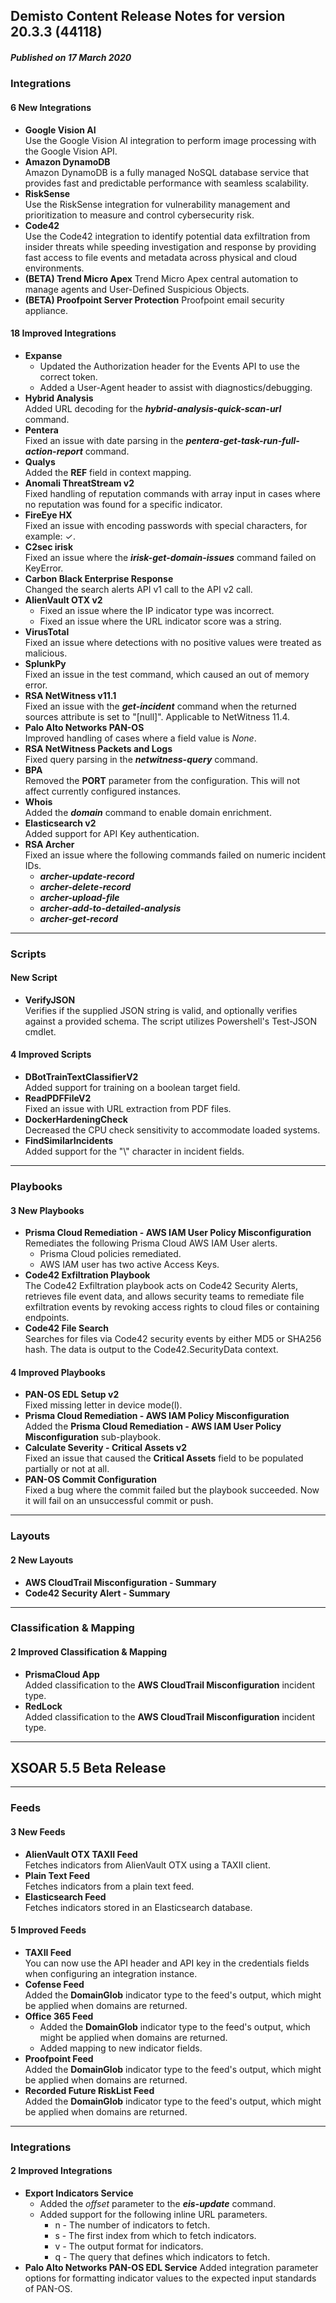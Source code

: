 ## Demisto Content Release Notes for version 20.3.3 (44118)
##### Published on 17 March 2020
### Integrations

####  6 New Integrations
- __Google Vision AI__  
Use the Google Vision AI integration to perform image processing with the Google Vision API.
- __Amazon DynamoDB__  
Amazon DynamoDB is a fully managed NoSQL database service that provides fast and predictable performance with seamless scalability.
- __RiskSense__  
Use the RiskSense integration for vulnerability management and prioritization to measure and control cybersecurity risk.
- __Code42__  
Use the Code42 integration to identify potential data exfiltration from insider threats while speeding investigation and response by providing fast access to file events and metadata across physical and cloud environments.
- __(BETA) Trend Micro Apex__
Trend Micro Apex central automation to manage agents and User-Defined Suspicious Objects.
- __(BETA) Proofpoint Server Protection__
Proofpoint email security appliance.

####  18 Improved Integrations
- __Expanse__  
  - Updated the Authorization header for the Events API to use the correct token.
  - Added a User-Agent header to assist with diagnostics/debugging.
- __Hybrid Analysis__  
Added URL decoding for the ***hybrid-analysis-quick-scan-url*** command.
- __Pentera__  
Fixed an issue with date parsing in the ***pentera-get-task-run-full-action-report*** command.
- __Qualys__  
Added the **REF** field in context mapping.
- __Anomali ThreatStream v2__  
Fixed handling of reputation commands with array input in cases where no reputation was found for a specific indicator.
- __FireEye HX__  
Fixed an issue with encoding passwords with special characters, for example:  ✓.
- __C2sec irisk__  
Fixed an issue where the ***irisk-get-domain-issues*** command failed on KeyError.
- __Carbon Black Enterprise Response__  
Changed the search alerts API v1 call to the API v2 call.
- __AlienVault OTX v2__  
  - Fixed an issue where the IP indicator type was incorrect.
  - Fixed an issue where the URL indicator score was a string.
- __VirusTotal__  
Fixed an issue where detections with no positive values were treated as malicious.
- __SplunkPy__  
Fixed an issue in the test command, which caused an out of memory error.
- __RSA NetWitness v11.1__  
Fixed an issue with the ***get-incident*** command when the returned sources attribute is set to "[null]". Applicable to NetWitness 11.4.
- __Palo Alto Networks PAN-OS__  
Improved handling of cases where a field value is *None*.
- __RSA NetWitness Packets and Logs__  
Fixed query parsing in the ***netwitness-query*** command.
- __BPA__  
Removed the **PORT** parameter from the configuration. This will not affect currently configured instances.
- __Whois__  
Added the ***domain*** command to enable domain enrichment.
- __Elasticsearch v2__  
Added support for API Key authentication.
- __RSA Archer__  
Fixed an issue where the following commands failed on numeric incident IDs.
  - ***archer-update-record***
  - ***archer-delete-record***
  - ***archer-upload-file***
  - ***archer-add-to-detailed-analysis***
  - ***archer-get-record***
---
### Scripts

#### New Script
- __VerifyJSON__  
Verifies if the supplied JSON string is valid, and optionally verifies against a provided schema. The script utilizes Powershell's Test-JSON cmdlet.

####  4 Improved Scripts
- __DBotTrainTextClassifierV2__  
Added support for training on a boolean target field.
- __ReadPDFFileV2__  
Fixed an issue with URL extraction from PDF files.
- __DockerHardeningCheck__  
Decreased the CPU check sensitivity to accommodate loaded systems.
- __FindSimilarIncidents__  
Added support for the "\\" character in incident fields.

---
### Playbooks

####  3 New Playbooks
- __Prisma Cloud Remediation - AWS IAM User Policy Misconfiguration__  
Remediates the following Prisma Cloud AWS IAM User alerts.
  - Prisma Cloud policies remediated.
  - AWS IAM user has two active Access Keys.
- __Code42 Exfiltration Playbook__  
The Code42 Exfiltration playbook acts on Code42 Security Alerts, retrieves file event data, and allows security teams to remediate file exfiltration events by revoking access rights to cloud files or containing endpoints.
- __Code42 File Search__  
Searches for files via Code42 security events by either MD5 or SHA256 hash. The data is output to the Code42.SecurityData context.

####  4 Improved Playbooks
- __PAN-OS EDL Setup v2__  
Fixed missing letter in device mode(l).
- __Prisma Cloud Remediation - AWS IAM Policy Misconfiguration__  
Added the **Prisma Cloud Remediation - AWS IAM User Policy Misconfiguration** sub-playbook.
- __Calculate Severity - Critical Assets v2__  
Fixed an issue that caused the **Critical Assets** field to be populated partially or not at all.
- __PAN-OS Commit Configuration__  
Fixed a bug where the commit failed but the playbook succeeded. Now it will fail on an unsuccessful commit or push.

---
### Layouts

####  2 New Layouts
- __AWS CloudTrail Misconfiguration - Summary__
- __Code42 Security Alert - Summary__

---
### Classification & Mapping

####  2 Improved Classification & Mapping
- __PrismaCloud App__  
Added classification to the **AWS CloudTrail Misconfiguration** incident type.
- __RedLock__  
Added classification to the **AWS CloudTrail Misconfiguration** incident type.

---
## XSOAR 5.5 Beta Release
---
### Feeds
#### 3 New Feeds
- __AlienVault OTX TAXII Feed__  
Fetches indicators from AlienVault OTX using a TAXII client.
- __Plain Text Feed__  
Fetches indicators from a plain text feed.
- __Elasticsearch Feed__  
Fetches indicators stored in an Elasticsearch database.

#### 5 Improved Feeds
- __TAXII Feed__  
You can now use the API header and API key in the credentials fields when configuring an integration instance.
- __Cofense Feed__  
Added the **DomainGlob** indicator type to the feed's output, which might be applied when domains are returned.
- __Office 365 Feed__  
  - Added the **DomainGlob** indicator type to the feed's output, which might be applied when domains are returned.
  - Added mapping to new indicator fields.
- __Proofpoint Feed__  
Added the **DomainGlob** indicator type to the feed's output, which might be applied when domains are returned.
- __Recorded Future RiskList Feed__  
Added the **DomainGlob** indicator type to the feed's output, which might be applied when domains are returned.
---
### Integrations
#### 2 Improved Integrations
- __Export Indicators Service__
  - Added the *offset* parameter to the ***eis-update*** command.
  - Added support for the following inline URL parameters.
    - n - The number of indicators to fetch.
    - s - The first index from which to fetch indicators.
    - v - The output format for indicators.
    - q - The query that defines which indicators to fetch.
- __Palo Alto Networks PAN-OS EDL Service__
Added integration parameter options for formatting indicator values to the expected input standards of PAN-OS.